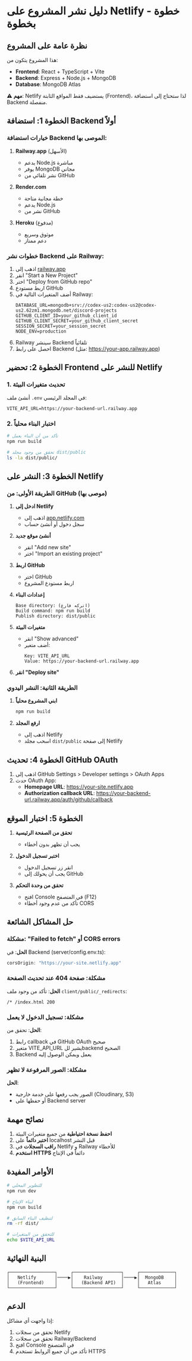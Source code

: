 # دليل نشر المشروع على Netlify - خطوة بخطوة

## نظرة عامة على المشروع

هذا المشروع يتكون من:
- **Frontend**: React + TypeScript + Vite
- **Backend**: Express + Node.js + MongoDB
- **Database**: MongoDB Atlas

⚠️ **مهم**: Netlify يستضيف فقط المواقع الثابتة (Frontend)، لذا ستحتاج إلى استضافة Backend منفصلة.

## الخطوة 1: استضافة Backend أولاً

### خيارات استضافة Backend الموصى بها:

1. **Railway.app** (الأسهل)
   - يدعم Node.js مباشرة
   - يوفر MongoDB مجاني
   - نشر تلقائي من GitHub

2. **Render.com** 
   - خطة مجانية متاحة
   - يدعم Node.js
   - نشر من GitHub

3. **Heroku** (مدفوع)
   - موثوق وسريع
   - دعم ممتاز

### خطوات نشر Backend على Railway:

1. اذهب إلى [railway.app](https://railway.app)
2. انقر "Start a New Project"
3. اختر "Deploy from GitHub repo"
4. اربط مستودع GitHub
5. أضف المتغيرات التالية في Railway:
   ```
   DATABASE_URL=mongodb+srv://codex-us2:codex-us2@codex-us2.62zm1.mongodb.net/discord-projects
   GITHUB_CLIENT_ID=your_github_client_id
   GITHUB_CLIENT_SECRET=your_github_client_secret
   SESSION_SECRET=your_session_secret
   NODE_ENV=production
   ```
6. Railway سينشر Backend تلقائياً
7. احصل على رابط Backend (مثل: https://your-app.railway.app)

## الخطوة 2: تحضير Frontend للنشر على Netlify

### 1. تحديث متغيرات البيئة

أنشئ ملف `.env` في المجلد الرئيسي:
```env
VITE_API_URL=https://your-backend-url.railway.app
```

### 2. اختبار البناء محلياً

```bash
# تأكد من أن البناء يعمل
npm run build

# تحقق من وجود مجلد dist/public
ls -la dist/public/
```

## الخطوة 3: النشر على Netlify

### الطريقة الأولى: من GitHub (موصى بها)

1. **ادخل إلى Netlify**
   - اذهب إلى [app.netlify.com](https://app.netlify.com)
   - سجل دخول أو أنشئ حساب

2. **أنشئ موقع جديد**
   - انقر "Add new site"
   - اختر "Import an existing project"

3. **اربط GitHub**
   - اختر GitHub
   - اربط مستودع المشروع

4. **إعدادات البناء**
   ```
   Base directory: (اتركه فارغ)
   Build command: npm run build
   Publish directory: dist/public
   ```

5. **متغيرات البيئة**
   - انقر "Show advanced"
   - أضف متغير:
     ```
     Key: VITE_API_URL
     Value: https://your-backend-url.railway.app
     ```

6. **انقر "Deploy site"**

### الطريقة الثانية: النشر اليدوي

1. **ابني المشروع محلياً**
   ```bash
   npm run build
   ```

2. **ارفع المجلد**
   - اذهب إلى Netlify
   - اسحب مجلد `dist/public` إلى صفحة Netlify

## الخطوة 4: تحديث GitHub OAuth

1. اذهب إلى GitHub Settings > Developer settings > OAuth Apps
2. حدث OAuth App:
   - **Homepage URL**: https://your-site.netlify.app
   - **Authorization callback URL**: https://your-backend-url.railway.app/auth/github/callback

## الخطوة 5: اختبار الموقع

1. **تحقق من الصفحة الرئيسية**
   - يجب أن تظهر بدون أخطاء

2. **اختبر تسجيل الدخول**
   - انقر زر تسجيل الدخول
   - يجب أن يحولك إلى GitHub

3. **تحقق من وحدة التحكم**
   - افتح Console في المتصفح (F12)
   - تأكد من عدم وجود أخطاء CORS

## حل المشاكل الشائعة

### مشكلة: "Failed to fetch" أو CORS errors

**الحل**: في Backend (server/config.env.ts):
```javascript
corsOrigin: "https://your-site.netlify.app"
```

### مشكلة: صفحة 404 عند تحديث الصفحة

**الحل**: تأكد من وجود ملف `client/public/_redirects`:
```
/* /index.html 200
```

### مشكلة: تسجيل الدخول لا يعمل

**الحل**: تحقق من:
1. رابط callback في GitHub OAuth صحيح
2. متغير VITE_API_URL يشير للbackend الصحيح
3. Backend يعمل ويمكن الوصول إليه

### مشكلة: الصور المرفوعة لا تظهر

**الحل**: 
- الصور يجب رفعها على خدمة خارجية (Cloudinary, S3)
- أو حفظها على Backend server

## نصائح مهمة

1. **احفظ نسخة احتياطية** من جميع متغيرات البيئة
2. **اختبر دائماً** على localhost قبل النشر
3. **راقب السجلات** في Netlify و Railway للأخطاء
4. **استخدم HTTPS** دائماً في الإنتاج

## الأوامر المفيدة

```bash
# للتطوير المحلي
npm run dev

# لبناء الإنتاج
npm run build

# لتنظيف البناء السابق
rm -rf dist/

# للتحقق من المتغيرات
echo $VITE_API_URL
```

## البنية النهائية

```
┌─────────────────┐     ┌──────────────────┐     ┌─────────────┐
│   Netlify       │────▶│    Railway       │────▶│  MongoDB    │
│   (Frontend)    │     │   (Backend API)  │     │   Atlas     │
└─────────────────┘     └──────────────────┘     └─────────────┘
```

## الدعم

إذا واجهت أي مشاكل:
1. تحقق من سجلات Netlify
2. تحقق من سجلات Railway/Backend
3. افتح Console في المتصفح
4. تأكد من أن جميع الروابط تستخدم HTTPS